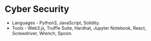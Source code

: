 # Cyber Security
- Languages - Python3, JavaScript, Solidity.
- Tools - Web3.js, Truffle Suite, Hardhat, Jupyter Notebook, React, Screwdriver, Wrench, Spoon.

<!---
ChristianGobin/ChristianGobin is a ✨ special ✨ repository because its `README.md` (this file) appears on your GitHub profile.
You can click the Preview link to take a look at your changes.
--->
